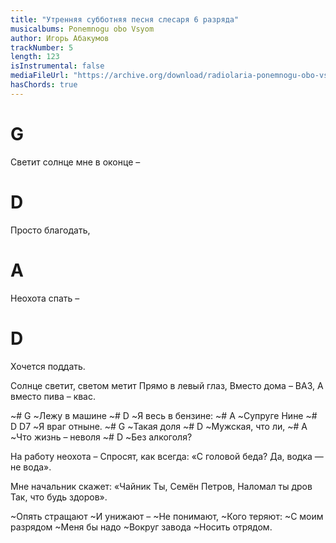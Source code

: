 ```yaml
---
title: "Утренняя субботняя песня слесаря 6 разряда"
musicalbums: Ponemnogu obo Vsyom
author: Игорь Абакумов
trackNumber: 5
length: 123
isInstrumental: false
mediaFileUrl: "https://archive.org/download/radiolaria-ponemnogu-obo-vsyom/05-utrennyaya_subbotnyaya_pesnya_slesarya_6_razryada.mp3"
hasChords: true
---
```


#  G
Светит солнце мне в оконце –
#  D
Просто благодать,
# A
Неохота спать –
# D
Хочется поддать.

Солнце светит, светом метит
Прямо в левый глаз,
Вместо дома – ВАЗ,
А вместо пива – квас.

~#          G
~Лежу в машине
~#             D
~Я весь в бензине:
~#         A
~Супруге Нине
~#          D    D7
~Я враг отныне.
~#       G
~Такая доля
~#           D
~Мужская, что ли,
~#               A
~Что жизнь – неволя
~#         D
~Без алкоголя?

На работу неохота –
Спросят, как всегда:
«С головой беда?
Да, водка — не вода».

Мне начальник скажет: «Чайник
Ты, Семён Петров,
Наломал ты дров
Так, что будь здоров».

~Опять стращают
~И унижают –
~Не понимают,
~Кого теряют:
~С моим разрядом
~Меня бы надо
~Вокруг завода
~Носить отрядом.

